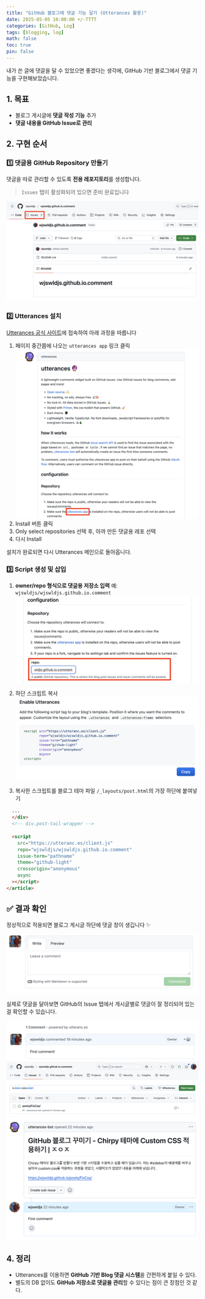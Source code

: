 ```yaml
---
title: "GitHub 블로그에 댓글 기능 달기 (Utterances 활용)"
date: 2025-05-05 10:00:00 +/-TTTT
categories: [GitHub, Log]
tags: [blogging, log]
math: false
toc: true
pin: false
---
```


내가 쓴 글에 댓글을 달 수 있었으면 좋겠다는 생각에, GitHub 기반 블로그에서 댓글 기능을 구현해보았습니다.

## 1. 목표
* 블로그 게시글에 **댓글 작성 기능** 추가
* **댓글 내용을 GitHub Issue로 관리**

## 2. 구현 순서
### 1️⃣ 댓글용 GitHub Repository 만들기

댓글을 따로 관리할 수 있도록 **전용 레포지토리**를 생성합니다.

> `Issues` 탭이 활성화되어 있으면 준비 완료입니다

![issue](/assets/img/202505/20250505_003.png)

### 2️⃣ Utterances 설치

[Utterances 공식 사이트](https://utteranc.es/)에 접속하여 아래 과정을 따릅니다

1. 페이지 중간쯤에 나오는 `utterances app` 링크 클릭
![utterances](/assets/img/202505/20250505_004.png)
2. Install 버튼 클릭
3. Only select repositories 선택 후, 아까 만든 댓글용 레포 선택
4. 다시 Install

설치가 완료되면 다시 Utterances 메인으로 돌아옵니다.

### 3️⃣ Script 생성 및 삽입

1. **owner/repo 형식으로 댓글용 저장소 입력**
예: `wjswldjs/wjswldjs.github.io.comment`
![repo](/assets/img/202505/20250505_005.png)

2. 하단 스크립트 복사
![script](/assets/img/202505/20250505_006.png)

3. 복사한 스크립트를 블로그 테마 파일 `/_layouts/post.html`의 가장 하단에 붙여넣기

```html
  ...
  </div>
  <!-- div.post-tail-wrapper -->

  <script
    src="https://utteranc.es/client.js"
    repo="wjswldjs/wjswldjs.github.io.comment"
    issue-term="pathname"
    theme="github-light"
    crossorigin="anonymous"
    async
  ></script>
</article>
```

## ✅ 결과 확인

정상적으로 적용되면 블로그 게시글 하단에 댓글 창이 생깁니다 ✨

![결과](/assets/img/202505/20250505_007.png)

실제로 댓글을 달아보면 GitHub의 Issue 탭에서 게시글별로 댓글이 잘 정리되어 있는 걸 확인할 수 있습니다.

![댓글](/assets/img/202505/20250505_008.png)
![issueTab](/assets/img/202505/20250505_009.png)
![issue](/assets/img/202505/20250505_010.png)

## 4. 정리

* Utterances를 이용하면 **GitHub 기반 Blog 댓글 시스템**을 간편하게 붙일 수 있다.
* 별도의 DB 없이도 **GitHub 저장소로 댓글을 관리**할 수 있다는 점이 큰 장점인 것 같다.
